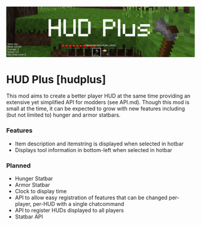 ![Screenshot](.gh-screenshot.png)

HUD Plus [hudplus]
====================

This mod aims to create a better player HUD at the same time providing an extensive yet simplified API for modders (see API.md). Though this mod is small at the time, it can be expected to grow with new features including (but not limited to) hunger and armor statbars.

### Features
- Item description and itemstring is displayed when selected in hotbar
- Displays tool information in bottom-left when selected in hotbar

### Planned
- Hunger Statbar
- Armor Statbar
- Clock to display time
- API to allow easy registration of features that can be changed per-player, per-HUD with a single chatcommand
- API to register HUDs displayed to all players
- Statbar API
